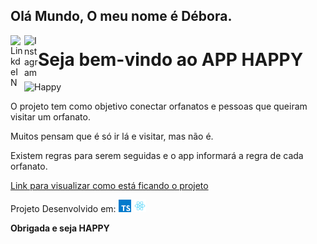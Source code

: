 ## Olá Mundo, O meu nome é Débora. ##



<a target="_blank" href="https://www.linkedin.com/in/d%C3%A9bora-moura-dos-santos-57813335/">
  <img align="left" alt="LinkdeIN" width="22px" src="https://cdn.jsdelivr.net/npm/simple-icons@v3/icons/linkedin.svg" />
</a>
<a target="_blank" href="https://www.instagram.com/deboramouradossantos/">
  <img align="left" alt="Instagram" width="22px" src="https://cdn.jsdelivr.net/npm/simple-icons@v3/icons/instagram.svg" />
</a>



# Seja bem-vindo ao APP HAPPY #

![Happy](https://github.com/DeboraMSantos/web/blob/master/src/images/print-happy.jpeg)

O projeto tem como objetivo conectar orfanatos e pessoas que queiram visitar um orfanato.

Muitos pensam que é só ir lá e visitar, mas não é.

Existem regras para serem seguidas e o app informará a regra de cada orfanato.

[Link para visualizar como está ficando o projeto](https://debby-happy.vercel.app)

Projeto Desenvolvido em:
<code><img height="20" src="https://raw.githubusercontent.com/github/explore/80688e429a7d4ef2fca1e82350fe8e3517d3494d/topics/typescript/typescript.png"></code>
<code><img height="20" src="https://raw.githubusercontent.com/github/explore/80688e429a7d4ef2fca1e82350fe8e3517d3494d/topics/react/react.png"></code>

**Obrigada e seja HAPPY**
